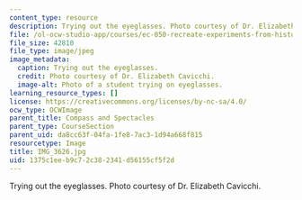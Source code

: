 ```yaml
---
content_type: resource
description: Trying out the eyeglasses. Photo courtesy of Dr. Elizabeth Cavicchi.
file: /ol-ocw-studio-app/courses/ec-050-recreate-experiments-from-history-inform-the-future-from-the-past-galileo-january-iap-2010/1375c1eeb9c72c382341d56155cf5f2d_IMG_3626.jpg
file_size: 42810
file_type: image/jpeg
image_metadata:
  caption: Trying out the eyeglasses.
  credit: Photo courtesy of Dr. Elizabeth Cavicchi.
  image-alt: Photo of a student trying on eyeglasses.
learning_resource_types: []
license: https://creativecommons.org/licenses/by-nc-sa/4.0/
ocw_type: OCWImage
parent_title: Compass and Spectacles
parent_type: CourseSection
parent_uid: da8cc63f-04fa-1fe8-7ac3-1d94a668f815
resourcetype: Image
title: IMG_3626.jpg
uid: 1375c1ee-b9c7-2c38-2341-d56155cf5f2d
---
```

Trying out the eyeglasses. Photo courtesy of Dr. Elizabeth Cavicchi.